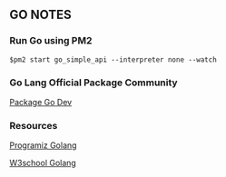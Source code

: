 ## GO NOTES

### Run Go using PM2
```
$pm2 start go_simple_api --interpreter none --watch
```
### Go Lang Official Package Community

[Package Go Dev](https://pkg.go.dev/)

### Resources

[Programiz Golang](https://www.programiz.com/golang/getting-started)

[W3school Golang](https://www.w3schools.com/go/go_formatting_verbs.php)

